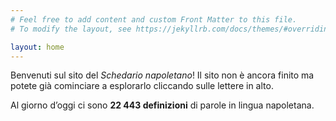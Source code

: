 ```yaml
---
# Feel free to add content and custom Front Matter to this file.
# To modify the layout, see https://jekyllrb.com/docs/themes/#overriding-theme-defaults

layout: home
---
```


Benvenuti sul sito del <i>Schedario napoletano</i>! Il sito non è ancora finito ma potete già cominciare a esplorarlo
cliccando sulle lettere in alto.

Al giorno d’oggi ci sono <b>22&nbsp;443 definizioni</b> di parole in lingua napoletana.
